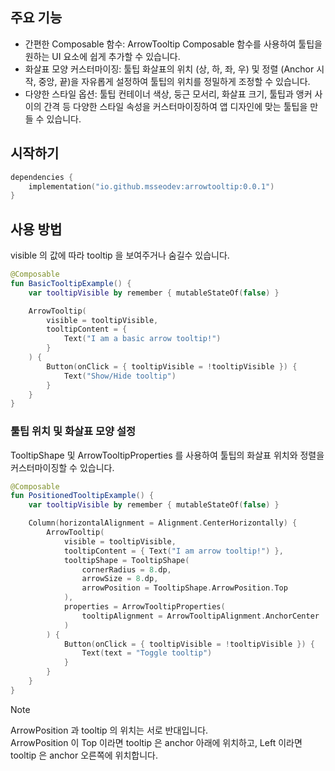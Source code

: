 
## 주요 기능
- 간편한 Composable 함수: ArrowTooltip Composable 함수를 사용하여 툴팁을 원하는 UI 요소에 쉽게 추가할 수 있습니다.
- 화살표 모양 커스터마이징: 툴팁 화살표의 위치 (상, 하, 좌, 우) 및 정렬 (Anchor 시작, 중앙, 끝)을 자유롭게 설정하여 툴팁의 위치를 정밀하게 조정할 수 있습니다.
- 다양한 스타일 옵션: 툴팁 컨테이너 색상, 둥근 모서리, 화살표 크기, 툴팁과 앵커 사이의 간격 등 다양한 스타일 속성을 커스터마이징하여 앱 디자인에 맞는 툴팁을 만들 수 있습니다.

## 시작하기

```kotlin
dependencies {
    implementation("io.github.msseodev:arrowtooltip:0.0.1")
}
```

## 사용 방법
visible 의 값에 따라 tooltip 을 보여주거나 숨길수 있습니다.
```kotlin
@Composable
fun BasicTooltipExample() {
    var tooltipVisible by remember { mutableStateOf(false) }

    ArrowTooltip(
        visible = tooltipVisible,
        tooltipContent = {
            Text("I am a basic arrow tooltip!")
        }
    ) {
        Button(onClick = { tooltipVisible = !tooltipVisible }) {
            Text("Show/Hide tooltip")
        }
    }
}
```

### 툴팁 위치 및 화살표 모양 설정
TooltipShape 및 ArrowTooltipProperties 를 사용하여 툴팁의 화살표 위치와 정렬을 커스터마이징할 수 있습니다.

```kotlin
@Composable
fun PositionedTooltipExample() {
    var tooltipVisible by remember { mutableStateOf(false) }

    Column(horizontalAlignment = Alignment.CenterHorizontally) {
        ArrowTooltip(
            visible = tooltipVisible,
            tooltipContent = { Text("I am arrow tooltip!") },
            tooltipShape = TooltipShape(
                cornerRadius = 8.dp,
                arrowSize = 8.dp,
                arrowPosition = TooltipShape.ArrowPosition.Top
            ),
            properties = ArrowTooltipProperties(
                tooltipAlignment = ArrowTooltipAlignment.AnchorCenter
            )
        ) {
            Button(onClick = { tooltipVisible = !tooltipVisible }) {
                Text(text = "Toggle tooltip")
            }
        }
    }
}
```

> [!NOTE]
> ArrowPosition 과 tooltip 의 위치는 서로 반대입니다.  
> ArrowPosition 이 Top 이라면 tooltip 은 anchor 아래에 위치하고, Left 이라면 tooltip 은 anchor 오른쪽에 위치합니다.
